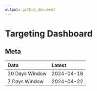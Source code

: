 ```yaml
---
output: github_document
---
```


# Targeting Dashboard



## Meta


|Data           |Latest     |
|:--------------|:----------|
|30 Days Window |2024-04-18 |
|7 Days Window  |2024-04-22 |
